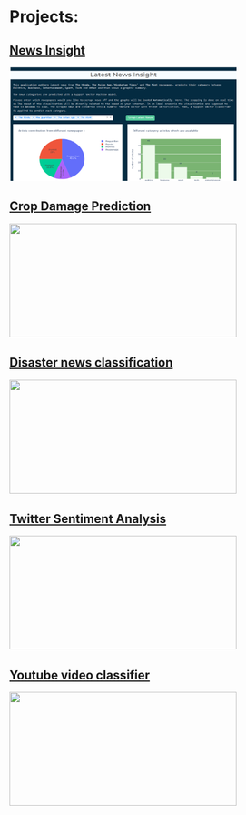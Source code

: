 # Projects:

## [News Insight](https://github.com/mohitnagarkotibca/Projects/tree/master/News_Insight)
<a href='https://github.com/mohitnagarkotibca/Projects/tree/master/News_Insight'>
<img src ='https://github.com/mohitnagarkotibca/Projects/blob/master/images/1.png?raw=true' width=400 height=200 >
</a>

## [Crop Damage Prediction](https://github.com/mohitnagarkotibca/Projects/tree/master/Machine%20Learning%20in%20Agriculture)
<a href='https://github.com/mohitnagarkotibca/Projects/tree/master/Machine%20Learning%20in%20Agriculture'>
<img src ='https://akm-img-a-in.tosshub.com/indiatoday/images/story/201710/farmer-pesticide-story_647_100817030502.jpg?size=770:433' width=400 height=200 >
</a>


## [Disaster news classification](https://github.com/mohitnagarkotibca/Projects/tree/master/Disaster_news_classfier)

<a href='https://github.com/mohitnagarkotibca/Projects/tree/master/Twitter_Sentiment_Analysis'>
<img src ='https://miro.medium.com/max/700/0*z9jqZsQ7JSTZGSZz.jpg?raw=true' width=400 height=200>
</a>

## [Twitter Sentiment Analysis](https://github.com/mohitnagarkotibca/Projects/tree/master/Twitter_Sentiment_Analysis)

<a href= 'https://github.com/mohitnagarkotibca/Projects/tree/master/youtube_video_classifier'>
<img src ='https://miro.medium.com/max/2600/1*AbX-MNv3wuo0gVTGhOVZsA.jpeg' width=400 height=200>
</a>

## [Youtube video classifier](https://github.com/mohitnagarkotibca/Projects/tree/master/youtube_video_classifier)
<a href= 'https://github.com/mohitnagarkotibca/Projects/tree/master/youtube_video_classifier'>
<img src ='https://www.tubefilter.com/wp-content/uploads/2019/02/taxonomy-of-youtube-videos-original-content-that-works-2.jpg' width=400 height=200>
</a>
